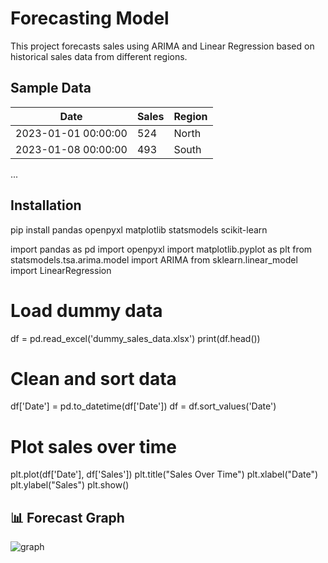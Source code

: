 # Forecasting Model

This project forecasts sales using ARIMA and Linear Regression based on historical sales data from different regions.

## Sample Data
| Date                | Sales | Region |
|---------------------|-------|--------|
| 2023-01-01 00:00:00 | 524   | North  |
| 2023-01-08 00:00:00 | 493   | South  |
...

## Installation
pip install pandas openpyxl matplotlib statsmodels scikit-learn



import pandas as pd 
import openpyxl
import matplotlib.pyplot as plt
from statsmodels.tsa.arima.model import ARIMA
from sklearn.linear_model import LinearRegression

# Load dummy data
df = pd.read_excel('dummy_sales_data.xlsx')
print(df.head())



# Clean and sort data
df['Date'] = pd.to_datetime(df['Date'])
df = df.sort_values('Date')

# Plot sales over time
plt.plot(df['Date'], df['Sales'])
plt.title("Sales Over Time")
plt.xlabel("Date")
plt.ylabel("Sales")
plt.show()
## 📊 Forecast Graph
![graph](https://github.com/user-attachments/assets/81833a51-344b-4a0d-afc5-03b1077ec90c)





